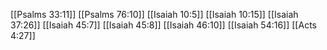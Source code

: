 [[Psalms 33:11]]
[[Psalms 76:10]]
[[Isaiah 10:5]]
[[Isaiah 10:15]]
[[Isaiah 37:26]]
[[Isaiah 45:7]]
[[Isaiah 45:8]]
[[Isaiah 46:10]]
[[Isaiah 54:16]]
[[Acts 4:27]]

